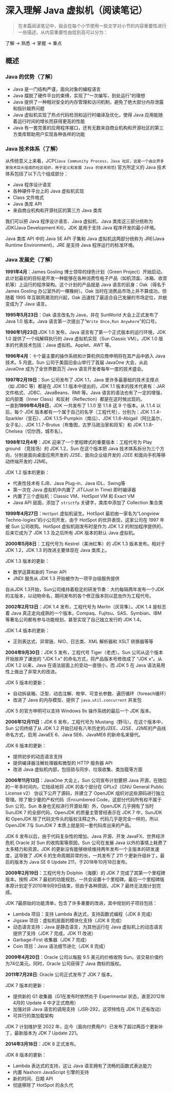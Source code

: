 # 深入理解 Java 虚拟机（阅读笔记）

> 在本篇阅读笔记中，我会在每个小节使用一些文字对小节的内容重要性进行一些描述，从内容重要性由低到高可以分为：  
> 
了解 -> 熟悉 -> 掌握 -> 重点

## 概述

### Java 的优势（了解）

- Java 是一门结构严谨，面向对象的编程语言
- Java 摆脱了硬件平台的束缚，实现了“一次编写，到处运行”的理想
- Java 提供了一种相对安全的内存管理和访问机制，避免了绝大部分内存泄露和指针越界问题
- Java 虚拟机实现了热点代码检测和运行时编译及优化，使得 Java 应用能随着运行时间的增长而获得更高的性能
- Java 有一套完善的应用程序接口，还有无数来自商业机构和开源社区的第三方类库帮助用户实现各种各样的功能


### Java 技术体系（了解）

从传统意义上来看，JCP(`Java Community Process，Java 社区，这是一个由业界多家技术巨头组成的社区组织，用于定义和发展 Java 的技术规范`) 官方所定义的 Java 技术体系包括了以下几个组成部分：

- Java 程序设计语言
- 各种硬件平台上的 Java 虚拟机实现
- Class 文件格式
- Java 类库 API
- 来自商业机构和开源社区的第三方 Java 类库


我们可以把 Java 程序设计语言、Java 虚拟机、Java 类库这三部分统称为 JDK(Java Development Kit)，JDK 是用于支持 Java 程序开发的最小环境。

Java 类库 API 中的 Java SE API 子集和 Java 虚拟机这两部分统称为 JRE(Java Runtime Environment)，JRE 是支持 Java 程序运行的标准环境。



### Java 发展史（了解）

**1991年4月**：James Gosling 博士领导的绿色计划（Green Project）开始启动，此计划最初的目标是开发一种能够在各种消费性电子产品（如机顶盒、冰箱、收音机等）上运行的程序架构。这个计划的产品就是 Java 语言的前身：Oak（得名于 James Gosling 办公室外的一棵橡树）。Oak 当时在消费品市场上并不算成功，但随着 1995 年互联网潮流的兴起，Oak 迅速找了最适合自己发展的市场定位，并蜕变成为了 Java 语言。

**1995年5月23日**：Oak 语言改名为 Java，并在 SunWorld 大会上正式发布了 Java 1.0 版本。Java 语言第一次提出了“`Write Once,Run Anywhere`”的口号。

**1996年1月23日**:JDK 1.0 发布，Java 语言有了第一个正式版本的运行环境，JDK 1.0 提供了一个纯解释执行的 Java 虚拟机实现（Sun Classic VM）。JDK 1.0 版本的代表技术包括：Java 虚拟机、Applet、AWT 等。


**1996年4月**：十个最主要的操作系统和计算机供应商申明将在其产品中嵌入 Java 技术。5 月底，Sun 公司于美国旧金山举行了首届 JavaOne 大会，从此 JavaOne 成为了全世界数百万 Java 语言开发者每年一度的技术盛会。

**1997年2月19日**：Sun 公司发布了 JDK 1.1，Java 里许多最基础的技术支撑点（如 JDBC 等）都是在 JDK 1.1 版本中提出的，JDK 1.1 版本的技术代表有：JAR 文件格式、JDBC、JavaBeans、RMI 等。Java 语言的语法也有了一定的增强，如内部类（Inner Class）和反射（Reflection）都是在这时候出现的。  
一直到**1999年4月8日**，JDK 一共发布了 1.1.0 至 1.1.8 这 9 个版本。从 1.1.4 以后，每个 JDK 版本都有一个属于自己的名字（工程代号），分别为：JDK 1.1.4-Sparkler（宝石）、JDK 1.1.5-Pumpkin（南瓜）、JDK 1.1.6-Abigail（阿比盖尔，女子名）、JDK 1.1.7-Brutus（布鲁图，古罗马政治家和将军）和 JDK 1.1.8-Chelsea（切尔西，城市名）。


**1998年12月4号**：JDK 迎来了一个里程碑式的重要版本：工程代号为 Play ground （竞技场）的 JDK 1.2，Sun 在这个版本把 Java 技术体系拆分为三个方向，分别是面向桌面应用开发的 J2SE、面向企业级开发的 J2EE 和面向手机等移动终端开发的 J2ME。

JDK 1.2 版本的更新：

- 代表性技术有 EJB、Java Plug-in、Java IDL、Swing等
- 第一次在 Java 虚拟机中内置了 JIT(Just In Time) 即时编译器
- 内置了三个虚拟机：Classic VM、HotSpot VM 和 Exact VM
- Java API 层面，添加了 `strictfp` 关键字，类库中添加了 Collection 集合类


**1999年4月27日**：`HotSpot` 虚拟机诞生。HotSpot 最初由一家名为“Longview Techno-logies”的小公司开发，由于 HotSpot 的优异表现，这家公司在 1997 年被 Sun 公司收购。HotSpot 虚拟机刚发布时是作为 JDK 1.2 的附加程序提供的，后来它成为了 JDK 1.3 及之后所有 JDK 版本的默认 Java 虚拟机。


**2000年5月8日**：工程代号为 Kestrel（美洲红隼）的 JDK 1.3 版本发布。相对于 JDK 1.2，JDK 1.3 的改进主要体现在 Java 类库上。

JDK 1.3 版本的更新：

- 数学运算和新的 Timer API
- JNDI 服务从 JDK 1.3 开始被作为一项平台级服务提供


自从JDK 1.3开始，Sun公司维持着稳定的研发节奏：大约每隔两年发布一个JDK的主版本，以动物命名，期间发布的各个修正版本则以昆虫作为工程代号。

 
**2002年2月13日**：JDK 1.4 发布，工程代号为 Merlin（灰背隼）。JDK 1.4 是标志着 Java 真正走向成熟的一个版本，Compaq、Fujitsu、SAS、Symbian、IBM 等著名公司都有参与功能规划，甚至实现了自己独立发行的 JDK 1.4。

JDK 1.4 版本的更新：

- 正则表达式、异常链、NIO、日志类、XML 解析器和 XSLT 转换器等等


**2004年9月30日**：JDK 5 发布，工程代号 Tiger（老虎）。Sun 公司从这个版本开始放弃了谦逊的 “JDK 1.x” 的命名方式，将产品版本号修改成了 “JDK x”。从 JDK 1.2 以来，Java 在语法层面上的变动一直很小，而 JDK 5 在 Java 语法易用性上做出了非常大的改进。

JDK 5 版本的更新：

- 自动拆装箱、泛型、动态注解、枚举、可变长参数、遍历循环（foreach循环）
- 改进了 Java 的内存模型、提供了 `java.util.concurrent` 并发包

JDK 5 的官方申明可以支持 Windows 9x 操作系统的最后一个 JDK 版本。


**2006年12月11日**：JDK 6 发布，工程代号为 Mustang（野马）。在这个版本中，Sun 公司终结了从 JDK 1.2 开始已经有八年历史的J2EE、J2SE、J2ME的产品线命名方式，启用 JavaEE 6、Java SE6、JavaME6 的新命名来替代。


JDK 6 版本的更新：

- 提供初步的动态语言支持
- 提供编译器注解处理器和微型的 HTTP 服务器 API
- 改进 Java 虚拟机内部，包括锁与同步、垃圾收集、类加载等方面


**2006年11月13日**：JavaOne 大会上，Sun 公司宣布计划要把 Java 开源，在随后的一年多时间内，它陆续地将 JDK 的各个部分在 GPLv2（GNU General Public License v2） 协议下公开了源码，并建立了 OpenJDK 组织对这些源码进行独立管理。除了极少量的产权代码（Encumbered Code，这部分代码所有权不属于 Sun 公司，Sun 本身也无权进行开源处理）外，OpenJDK 几乎拥有了当时 SunJDK 7 的全部代码，OpenJDK 的质量主管曾经表示在 JDK 7 中，SunJDK 和 OpenJDK 除了代码文件头的版权注释之外，代码几乎是完全一样的，所以 OpenJDK 7与 SunJDK 7 本质上就是同一套代码库出来的产品。

JDK 6 发布以后，由于代码复杂性的增加、Java 开源、开发 JavaFX、世界经济危机 Oracle 对 Sun 的收购案等原因，Sun 公司在发展 Java 以外的事情上耗费了太多精力和资源，JDK 的更新没有能够继续维持两年发布一个主版本的研发速度，这导致了 JDK 6 的生命周期异常的长，一共发布了 211 个更新升级补丁，最后的版本为 Java SE 6 Update 211，于2018年10月18日发布。


**2009年2月19日**：工程代号为 Dolphin（海豚）的 JDK 7 完成了其第一个里程碑版本。按照 JDK 7 最初的功能规划，一共会设置十个里程碑。最后一个里程碑版本原计划定于2010年9月9日结束，但由于各种原因，JDK 7 最终无法按计划完成。

JDK 7最原始的功能清单，包含了许多重要的改进，其中规划的子项目包括：

- Lambda 项目：支持 Lambda 表达式，支持函数式编程（JDK 8 完成）
- Jigsaw 项目：虚拟机层面的模块化支持（JDK 8 完成）
- 动态语言支持：Java 是静态语言，为其他运行在 Java 虚拟机上的动态语言提供了支持（JDK 7 完成，JDK 11 改进）
- Garbage-First 收集器（JDK 7 完成）
- Coin 项目：Java 语法细节进化（JDK 8 完成）


**2009年4月20日**：Oracle 公司以每股 9.5 美元的价格收购 Sun。该交易价值约为74亿美元。同时，Oracle 公司获得了 Java 商标的版权。

**2011年7月28日**: Oracle 公司正式发布了 JDK 7 版本。

JDK 7 版本的更新：

- 提供新的 G1 收集器（G1在发布时依然处于 Experimental 状态，直至2012年4月的 Update 4 中才正式商用）
- 加强对非 Java 语言的调用支持（JSR-292，这项特性在 JDK 11 还有改动）
- 可并行的类加载架构


JDK 7 计划维护至 2022 年，迄今（面向付费用户）已发布了超过两百个更新补丁，最新版本为 JDK 7 Update 221。


**2014年3月18日**：JDK 8 正式发布。

JDK 8 版本的更新：

- Lambda 表达式的支持，这让 Java 语言拥有了流畅的函数式表达能力
- 内置 Nashorn JavaScript 引擎的支持
- 新的时间、日期 API
- 彻底移除了 HotSpot 的永久代